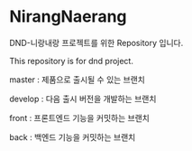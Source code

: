 # NirangNaerang
DND-니랑내랑 프로젝트를 위한 Repository 입니다. 

This repository is for dnd project.

master : 제품으로 출시될 수 있는 브랜치

develop : 다음 출시 버전을 개발하는 브랜치

front : 프론트엔드 기능을 커밋하는 브랜치

back : 백엔드 기능을 커밋하는 브랜치
